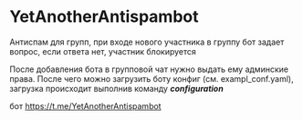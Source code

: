 # YetAnotherAntispambot
Антиспам для групп, при входе нового участника в группу бот задает вопрос, если ответа нет, участник блокируется

После добавления бота в групповой чат нужно выдать ему админские права. После чего можно загрузить боту конфиг (см. exampl_conf.yaml), загрузка происходит выполнив команду ***configuration***

бот https://t.me/YetAnotherAntispambot
